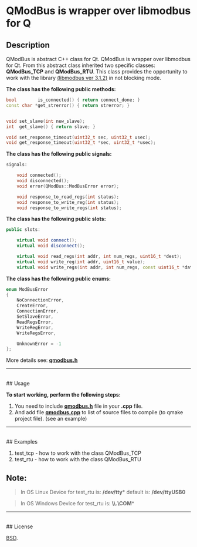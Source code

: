 # QModBus is wrapper over libmodbus for Q 


## Description
QModBus is abstract C++ class for Qt. QModBus is wrapper over libmodbus for Qt. 
From this abstract class inherited two specific classes: **QModBus_TCP** and **QModBus_RTU**. 
This class provides the opportunity to work with the library [(libmodbus ver 3.1.2)](http://www.libmodbus.org) in not blocking mode.



**The class has the following public methods:**
```C++
bool        is_connected() { return connect_done; }
const char *get_strerror() { return strerror; }


void set_slave(int new_slave);
int  get_slave() { return slave; }

void set_response_timeout(uint32_t sec, uint32_t usec);
void get_response_timeout(uint32_t *sec, uint32_t *usec);
```


**The class has the following public signals:**
```C++
signals:

    void connected();
    void disconnected();
    void error(QModBus::ModBusError error);

    void response_to_read_regs(int status);
    void response_to_write_reg(int status);
    void response_to_write_regs(int status);
```


**The class has the following public slots:**
```C++
public slots:

    virtual void connect();
    virtual void disconnect();

    virtual void read_regs(int addr, int num_regs, uint16_t *dest);
    virtual void write_reg(int addr, uint16_t value);
    virtual void write_regs(int addr, int num_regs, const uint16_t *data);
```


**The class has the following public enums:**
```C++
enum ModBusError
{
    NoConnectionError,
    CreateError,
    ConnectionError,
    SetSlaveError,
    ReadRegsError,
    WriteRegError,
    WriteRegsError,

    UnknownError = -1
};
```

More details see: **[qmodbus.h](./src/include/qmodbus.h)**


***
<br/>
## Usage

**To start working, perform the following steps:**

1. You need to include **[qmodbus.h](./src/include/qmodbus.h)** file in your **.cpp** file.
2. And add file **[qmodbus.cpp](./src/qmodbus.cpp)** to list of source files to compile (to qmake project file). (see an example)


***
<br/>
## Examples

1. test_tcp - how to work with the class QModBus_TCP
2. test_rtu - how to work with the class QModBus_RTU


## Note:
> In OS Linux Device for test_rtu is: **/dev/tty***  default is: **/dev/ttyUSB0**

> In OS Windows Device for test_rtu is: **\\\\.\COM***


***
<br/>
## License

[BSD](./LICENSE).
